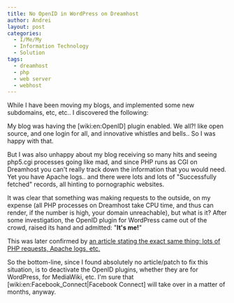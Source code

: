 ```yaml
---
title: No OpenID in WordPress on Dreamhost
author: Andrei
layout: post
categories:
  - I/Me/My
  - Information Technology
  - Solution
tags:
  - dreamhost
  - php
  - web server
  - webhost
---
```

While I have been moving my blogs, and implemented some new subdomains, etc, etc.. I discovered the following:

My blog was having the [wiki:en:OpenID] plugin enabled. We all?! like open source, and one login for all, and innovative whistles and bells.. So I was happy with that.

But I was also unhappy about my blog receiving so many hits and seeing php5.cgi processes going like mad, and since PHP runs as CGI on Dreamhost you can't really track down the information that you would need. Yet you have Apache logs.. and there were lots and lots of "Successfully fetched" records, all hinting to pornographic websites.

It was clear that something was making requests to the outside, on my expense (all PHP processes on Dreamhost take CPU time, and thus can render, if the number is high, your domain unreachable), but what is it? After some investigation, the OpenID plugin for WordPress came out of the crowd, raised its hand and admitted: "**It's me!**"

This was later confirmed by [an article stating the exact same thing: lots of PHP requests, Apache logs, etc.][1]

So the bottom-line, since I found absolutely no article/patch to fix this situation, is to deactivate the OpenID plugins, whether they are for WordPress, for MediaWiki, etc. I'm sure that [wiki:en:Facebook_Connect|Facebook Connect] will take over in a matter of months, anyway.

 [1]: http://robrohan.com/2008/10/31/openid-maybe-not-as-cool-as-i-thought/